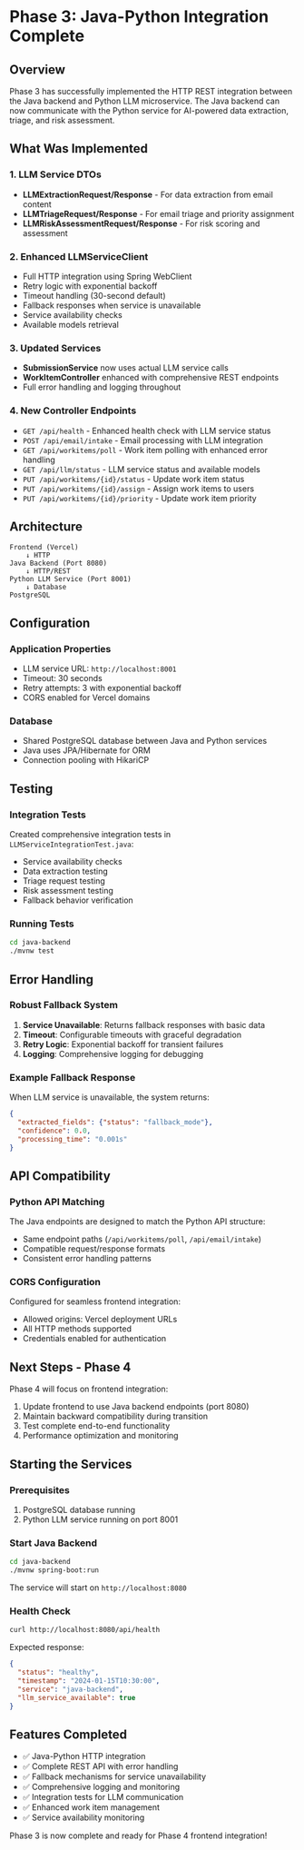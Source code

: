 # Phase 3: Java-Python Integration Complete

## Overview
Phase 3 has successfully implemented the HTTP REST integration between the Java backend and Python LLM microservice. The Java backend can now communicate with the Python service for AI-powered data extraction, triage, and risk assessment.

## What Was Implemented

### 1. LLM Service DTOs
- **LLMExtractionRequest/Response** - For data extraction from email content
- **LLMTriageRequest/Response** - For email triage and priority assignment
- **LLMRiskAssessmentRequest/Response** - For risk scoring and assessment

### 2. Enhanced LLMServiceClient
- Full HTTP integration using Spring WebClient
- Retry logic with exponential backoff
- Timeout handling (30-second default)
- Fallback responses when service is unavailable
- Service availability checks
- Available models retrieval

### 3. Updated Services
- **SubmissionService** now uses actual LLM service calls
- **WorkItemController** enhanced with comprehensive REST endpoints
- Full error handling and logging throughout

### 4. New Controller Endpoints
- `GET /api/health` - Enhanced health check with LLM service status
- `POST /api/email/intake` - Email processing with LLM integration
- `GET /api/workitems/poll` - Work item polling with enhanced error handling
- `GET /api/llm/status` - LLM service status and available models
- `PUT /api/workitems/{id}/status` - Update work item status
- `PUT /api/workitems/{id}/assign` - Assign work items to users
- `PUT /api/workitems/{id}/priority` - Update work item priority

## Architecture

```
Frontend (Vercel) 
    ↓ HTTP
Java Backend (Port 8080)
    ↓ HTTP/REST
Python LLM Service (Port 8001)
    ↓ Database
PostgreSQL
```

## Configuration

### Application Properties
- LLM service URL: `http://localhost:8001`
- Timeout: 30 seconds
- Retry attempts: 3 with exponential backoff
- CORS enabled for Vercel domains

### Database
- Shared PostgreSQL database between Java and Python services
- Java uses JPA/Hibernate for ORM
- Connection pooling with HikariCP

## Testing

### Integration Tests
Created comprehensive integration tests in `LLMServiceIntegrationTest.java`:
- Service availability checks
- Data extraction testing
- Triage request testing
- Risk assessment testing
- Fallback behavior verification

### Running Tests
```bash
cd java-backend
./mvnw test
```

## Error Handling

### Robust Fallback System
1. **Service Unavailable**: Returns fallback responses with basic data
2. **Timeout**: Configurable timeouts with graceful degradation
3. **Retry Logic**: Exponential backoff for transient failures
4. **Logging**: Comprehensive logging for debugging

### Example Fallback Response
When LLM service is unavailable, the system returns:
```json
{
  "extracted_fields": {"status": "fallback_mode"},
  "confidence": 0.0,
  "processing_time": "0.001s"
}
```

## API Compatibility

### Python API Matching
The Java endpoints are designed to match the Python API structure:
- Same endpoint paths (`/api/workitems/poll`, `/api/email/intake`)
- Compatible request/response formats
- Consistent error handling patterns

### CORS Configuration
Configured for seamless frontend integration:
- Allowed origins: Vercel deployment URLs
- All HTTP methods supported
- Credentials enabled for authentication

## Next Steps - Phase 4

Phase 4 will focus on frontend integration:
1. Update frontend to use Java backend endpoints (port 8080)
2. Maintain backward compatibility during transition
3. Test complete end-to-end functionality
4. Performance optimization and monitoring

## Starting the Services

### Prerequisites
1. PostgreSQL database running
2. Python LLM service running on port 8001

### Start Java Backend
```bash
cd java-backend
./mvnw spring-boot:run
```

The service will start on `http://localhost:8080`

### Health Check
```bash
curl http://localhost:8080/api/health
```

Expected response:
```json
{
  "status": "healthy",
  "timestamp": "2024-01-15T10:30:00",
  "service": "java-backend",
  "llm_service_available": true
}
```

## Features Completed
- ✅ Java-Python HTTP integration
- ✅ Complete REST API with error handling
- ✅ Fallback mechanisms for service unavailability
- ✅ Comprehensive logging and monitoring
- ✅ Integration tests for LLM communication
- ✅ Enhanced work item management
- ✅ Service availability monitoring

Phase 3 is now complete and ready for Phase 4 frontend integration!